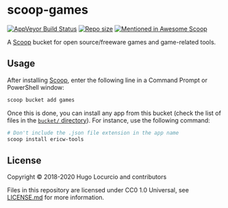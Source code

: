 # scoop-games

[![AppVeyor Build Status](https://img.shields.io/appveyor/ci/Calinou/scoop-games/master.svg?style=flat-square&label=AppVeyor&logo=appveyor)](https://ci.appveyor.com/project/Calinou/scoop-games/branch/master) [![Repo size](https://img.shields.io/github/repo-size/Calinou/scoop-games.svg?style=flat-square)](https://github.com/Calinou/scoop-games) [![Mentioned in Awesome Scoop](https://awesome.re/mentioned-badge.svg)](https://github.com/scoopinstaller/awesome-scoop)

A [Scoop](https://scoop.sh/) bucket for open source/freeware games and game-related tools.

## Usage

After installing [Scoop](https://scoop.sh/), enter the following line in a
Command Prompt or PowerShell window:

```powershell
scoop bucket add games
```

Once this is done, you can install any app from this bucket (check the list
of files in the
[`bucket/` directory](https://github.com/Calinou/scoop-games/tree/master/bucket)).
For instance, use the following command:

```powershell
# Don't include the .json file extension in the app name
scoop install ericw-tools
```

## License

Copyright © 2018-2020 Hugo Locurcio and contributors

Files in this repository are licensed under CC0 1.0 Universal,
see [LICENSE.md](LICENSE.md) for more information.
